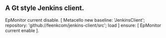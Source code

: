 ## A Gt style Jenkins client.
EpMonitor current disable.
[ 
  Metacello new
    baseline: 'JenkinsClient';
    repository: 'github://feenkcom/jenkins-client/src';
    load
] ensure: [ EpMonitor current enable ].
